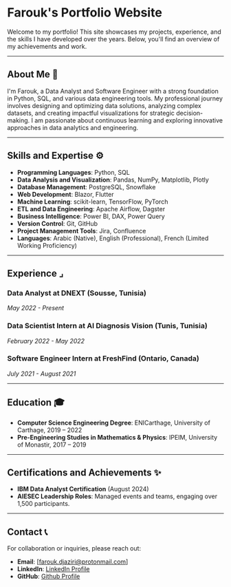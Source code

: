 # Farouk's Portfolio Website

Welcome to my portfolio! This site showcases my projects, experience, and the skills I have developed over the years. Below, you'll find an overview of my achievements and work.

---

## About Me 🌟

I'm Farouk, a Data Analyst and Software Engineer with a strong foundation in Python, SQL, and various data engineering tools. My professional journey involves designing and optimizing data solutions, analyzing complex datasets, and creating impactful visualizations for strategic decision-making. I am passionate about continuous learning and exploring innovative approaches in data analytics and engineering.

---

## Skills and Expertise ⚙️

- **Programming Languages**: Python, SQL
- **Data Analysis and Visualization**: Pandas, NumPy, Matplotlib, Plotly
- **Database Management**: PostgreSQL, Snowflake
- **Web Development**: Blazor, Flutter
- **Machine Learning**: scikit-learn, TensorFlow, PyTorch
- **ETL and Data Engineering**: Apache Airflow, Dagster
- **Business Intelligence**: Power BI, DAX, Power Query
- **Version Control**: Git, GitHub
- **Project Management Tools**: Jira, Confluence
- **Languages**: Arabic (Native), English (Professional), French (Limited Working Proficiency)

---

## Experience ⌟️

### Data Analyst at DNEXT (Sousse, Tunisia)
*May 2022 - Present*

### Data Scientist Intern at AI Diagnosis Vision (Tunis, Tunisia)
*February 2022 - May 2022*

### Software Engineer Intern at FreshFind (Ontario, Canada)
*July 2021 - August 2021*

---

## Education 🎓

- **Computer Science Engineering Degree**: ENICarthage, University of Carthage, 2019 – 2022
- **Pre-Engineering Studies in Mathematics & Physics**: IPEIM, University of Monastir, 2017 – 2019

---

## Certifications and Achievements ✨

- **IBM Data Analyst Certification** (August 2024)
- **AIESEC Leadership Roles**: Managed events and teams, engaging over 1,500 participants.

---

## Contact 📞

For collaboration or inquiries, please reach out:
- **Email**: [farouk.djaziri@protonmail.com]
- **LinkedIn**: [LinkedIn Profile](https://www.linkedin.com/in/djaziriferouk/)
- **GitHub**: [Github Profile](https://github.com/djazirifarouk)
